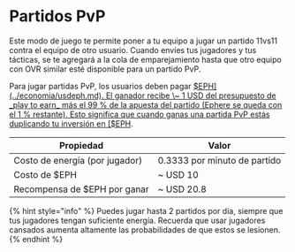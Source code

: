 # Partidos PvP

Este modo de juego te permite poner a tu equipo a jugar un partido 11vs11 contra el equipo de otro usuario. Cuando envíes tus jugadores y tus tácticas, se te agregará a la cola de emparejamiento hasta que otro equipo con OVR similar esté disponible para un partido PvP.

Para jugar partidas PvP, los usuarios deben pagar [$EPH](../economia/usdeph.md). El ganador recibe \~ 1 USD  del presupuesto de _play to earn_ más el 99 % de la apuesta del partido (Ephere se queda con el 1 % restante). Esto significa que cuando ganas una partida PvP estás duplicando tu inversión en [$EPH](../economia/usdeph.md).

| Propiedad                      | Valor                        |
| ------------------------------ | ---------------------------- |
| Costo de energía (por jugador) | 0.3333 por minuto de partido |
| Costo de $EPH                  | \~ USD 10                    |
| Recompensa de $EPH por ganar   | \~ USD 20.8                  |

{% hint style="info" %}
Puedes jugar hasta 2 partidos por día, siempre que tus jugadores tengan suficiente energía. Recuerda que usar jugadores cansados aumenta altamente las probabilidades de que estos se lesionen.
{% endhint %}
